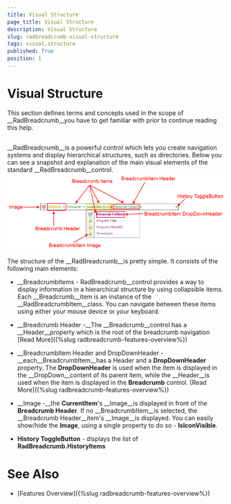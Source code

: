 ```yaml
---
title: Visual Structure
page_title: Visual Structure
description: Visual Structure
slug: radbreadcrumb-visual-structure
tags: visual,structure
published: True
position: 1
---
```


# Visual Structure



This section defines terms and concepts used in the scope of __RadBreadcrumb__you have to get familiar with prior to continue reading this help.
	  

## 

__RadBreadcrumb__is a powerful control which lets you create navigation systems and display hierarchical structures, such as directories. Below you can see a snapshot and explanation of the main visual elements of the standard __RadBreadcrumb__control.
		![](images/breadcrumb_visual_structure.png)

The structure of the __RadBreadcrumb__is pretty simple. It consists of the following main elements:
		

* __BreadcrumbItems - RadBreadcrumb__control provides a way to display information in a hierarchical structure by using collapsible items. Each __Breadcrumb__item is an instance of the __RadBreadcrumbItem__class. You can navigate between these items using either your mouse device or your keyboard.
			

* __Breadcrumb Header -__The __Breadcrumb__control has a __Header__property which is the root of the breadcrumb navigation [Read More]({%slug radbreadcrumb-features-overview%})

* __BreadcrumbItem Header and DropDownHeader -__each__BreadcrumbItem__has a Header and a __DropDownHeader__ property. The __DropDownHeader__ is used when the item is displayed in the __DropDown__content of its parent item, while the __Header__is used when the item is displayed in the __Breadcrumb__ control. [Read More]({%slug radbreadcrumb-features-overview%})

* __Image -__the __CurrentItem__'s __Image__is displayed in front of the __Breadcrumb Header__. If no __BreadcrumbItem__is selected, the __Breadcrumb Header__item's __Image__is displayed. You can easily show/hide the __Image__, using a single property to do so - __IsIconVisible__.
			

* __History ToggleButton__ - displays the list of __RadBreadcrumb.HistoryItems__

# See Also

 * [Features Overview]({%slug radbreadcrumb-features-overview%})
